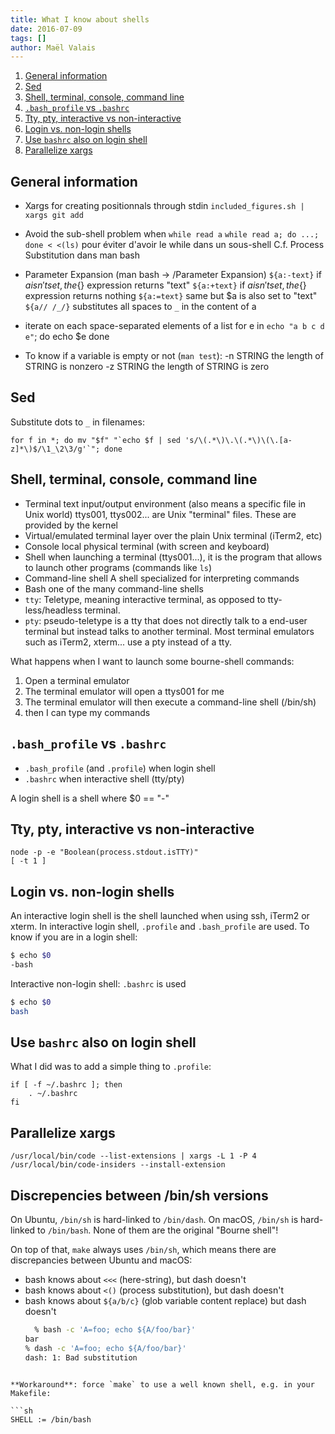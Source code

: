 ```yaml
---
title: What I know about shells
date: 2016-07-09
tags: []
author: Maël Valais
---
```


1. [General information](#general-information)
2. [Sed](#sed)
3. [Shell, terminal, console, command line](#shell-terminal-console-command-line)
4. [`.bash_profile` vs `.bashrc`](#bash_profile-vs-bashrc)
5. [Tty, pty, interactive vs non-interactive](#tty-pty-interactive-vs-non-interactive)
6. [Login vs. non-login shells](#login-vs-non-login-shells)
7. [Use `bashrc` also on login shell](#use-bashrc-also-on-login-shell)
8. [Parallelize xargs](#parallelize-xargs)

## General information

- Xargs for creating positionnals through stdin
  `included_figures.sh | xargs git add`

- Avoid the sub-shell problem when `while read a`
  `while read a; do ...; done < <(ls)`
  pour éviter d'avoir le while dans un sous-shell
  C.f. Process Substitution dans man bash

- Parameter Expansion (man bash -> /Parameter Expansion)
  `${a:-text}` if $a isn't set, the${} expression returns "text"
  `${a:+text}` if $a isn't set, the${} expression returns nothing
  `${a:=text}` same but \$a is also set to "text"
  `${a// /_/}` substitutes all spaces to `_` in the content of a
- iterate on each space-separated elements of a list
  for e in `echo "a b c d e"`; do
  echo \$e
  done
- To know if a variable is empty or not (`man test`):
  -n STRING
  the length of STRING is nonzero
  -z STRING
  the length of STRING is zero

## Sed

Substitute dots to `_` in filenames:

    for f in *; do mv "$f" "`echo $f | sed 's/\(.*\)\.\(.*\)\(\.[a-z]*\)$/\1_\2\3/g'`"; done

## Shell, terminal, console, command line

- Terminal
  text input/output environment (also means a specific file in Unix world)
  ttys001, ttys002... are Unix "terminal" files. These are provided by the
  kernel
- Virtual/emulated terminal
  layer over the plain Unix terminal (iTerm2,
  etc)
- Console
  local physical terminal (with screen and keyboard)
- Shell
  when launching a terminal (ttys001...), it is the program that allows to
  launch other programs (commands like `ls`)
- Command-line shell
  A shell specialized for interpreting commands
- Bash
  one of the many command-line shells
- `tty`: Teletype, meaning interactive terminal, as opposed to
  tty-less/headless terminal.
- `pty`: pseudo-teletype is a tty that does not directly talk to a end-user
  terminal but instead talks to another terminal. Most terminal emulators
  such as iTerm2, xterm... use a pty instead of a tty.

What happens when I want to launch some bourne-shell commands:

1. Open a terminal emulator
2. The terminal emulator will open a ttys001 for me
3. The terminal emulator will then execute a command-line shell (/bin/sh)
4. then I can type my commands

## `.bash_profile` vs `.bashrc`

- `.bash_profile` (and `.profile`) when login shell
- `.bashrc` when interactive shell (tty/pty)

A login shell is a shell where \$0 == "-"

## Tty, pty, interactive vs non-interactive

    node -p -e "Boolean(process.stdout.isTTY)"
    [ -t 1 ]

## Login vs. non-login shells

An interactive login shell is the shell launched when using ssh, iTerm2 or
xterm. In interactive login shell, `.profile` and `.bash_profile` are used.
To know if you are in a login shell:

```sh
$ echo $0
-bash
```

Interactive non-login shell: `.bashrc` is used

```sh
$ echo $0
bash
```

## Use `bashrc` also on login shell

What I did was to add a simple thing to `.profile`:

```shell
if [ -f ~/.bashrc ]; then
    . ~/.bashrc
fi
```

## Parallelize xargs

    /usr/local/bin/code --list-extensions | xargs -L 1 -P 4 /usr/local/bin/code-insiders --install-extension


## Discrepencies between /bin/sh versions

On Ubuntu, `/bin/sh` is hard-linked to `/bin/dash`. On macOS, `/bin/sh` is
hard-linked to `/bin/bash`. None of them are the original "Bourne shell"!

On top of that, `make` always uses `/bin/sh`, which means there are
discrepancies between Ubuntu and macOS:

- bash knows about `<<<` (here-string), but dash doesn't
- bash knows about `<()` (process substitution), but dash doesn't
- bash knows about `${a/b/c}` (glob variable content replace) but dash doesn't
  ```sh
	% bash -c 'A=foo; echo ${A/foo/bar}'
  bar
  % dash -c 'A=foo; echo ${A/foo/bar}'
  dash: 1: Bad substitution
```

**Workaround**: force `make` to use a well known shell, e.g. in your Makefile:

```sh
SHELL := /bin/bash
```


